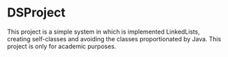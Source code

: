 DSProject
=========

This project is a simple system in which is implemented LinkedLists, creating self-classes and avoiding the classes proportionated by Java. This project is only for academic purposes.
